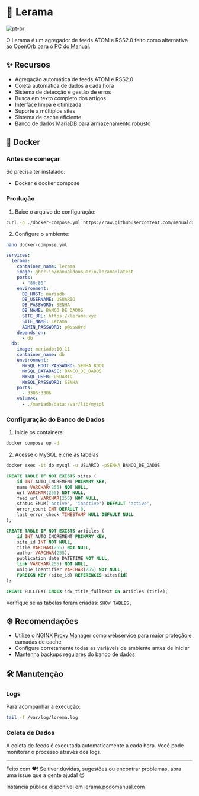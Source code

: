 # 📰 Lerama

[![pt-br](https://img.shields.io/badge/lang-pt--br-green.svg)](https://github.com/manualdousuario/lerama/blob/master/README.md)

O Lerama é um agregador de feeds ATOM e RSS2.0 feito como alternativa ao [OpenOrb](https://git.sr.ht/~lown/openorb) para o [PC do Manual](https://pcdomanual.com/).

## ✨ Recursos

- Agregação automática de feeds ATOM e RSS2.0
- Coleta automática de dados a cada hora
- Sistema de detecção e gestão de erros
- Busca em texto completo dos artigos
- Interface limpa e otimizada
- Suporte a múltiplos sites
- Sistema de cache eficiente
- Banco de dados MariaDB para armazenamento robusto

## 🐳 Docker

### Antes de começar

Só precisa ter instalado:
- Docker e docker compose

### Produção

1. Baixe o arquivo de configuração:
```bash
curl -o ./docker-compose.yml https://raw.githubusercontent.com/manualdousuario/lerama/main/docker-compose.yml
```

2. Configure o ambiente:
```bash
nano docker-compose.yml
```

```yaml
services:
  lerama:
    container_name: lerama
    image: ghcr.io/manualdousuario/lerama:latest
    ports:
      - "80:80"
    environment:
      DB_HOST: mariadb
      DB_USERNAME: USUARIO
      DB_PASSWORD: SENHA
      DB_NAME: BANCO_DE_DADOS
      SITE_URL: https://lerama.xyz
      SITE_NAME: Lerama
      ADMIN_PASSWORD: p@ssw0rd
    depends_on:
      - db
  db:
    image: mariadb:10.11
    container_name: db
    environment:
      MYSQL_ROOT_PASSWORD: SENHA_ROOT
      MYSQL_DATABASE: BANCO_DE_DADOS
      MYSQL_USER: USUARIO
      MYSQL_PASSWORD: SENHA
    ports:
      - 3306:3306
    volumes:
      - ./mariadb/data:/var/lib/mysql
```

### Configuração do Banco de Dados

1. Inicie os containers:
```bash
docker compose up -d
```

2. Acesse o MySQL e crie as tabelas:
```bash
docker exec -it db mysql -u USUARIO -pSENHA BANCO_DE_DADOS
```

```sql
CREATE TABLE IF NOT EXISTS sites (
    id INT AUTO_INCREMENT PRIMARY KEY,
    name VARCHAR(255) NOT NULL,
    url VARCHAR(255) NOT NULL,
    feed_url VARCHAR(255) NOT NULL,
    status ENUM('active', 'inactive') DEFAULT 'active',
    error_count INT DEFAULT 0,
    last_error_check TIMESTAMP NULL DEFAULT NULL
);

CREATE TABLE IF NOT EXISTS articles (
    id INT AUTO_INCREMENT PRIMARY KEY,
    site_id INT NOT NULL,
    title VARCHAR(255) NOT NULL,
    author VARCHAR(255),
    publication_date DATETIME NOT NULL,
    link VARCHAR(255) NOT NULL,
    unique_identifier VARCHAR(255) NOT NULL,
    FOREIGN KEY (site_id) REFERENCES sites(id)
);

CREATE FULLTEXT INDEX idx_title_fulltext ON articles (title);
```

Verifique se as tabelas foram criadas: `SHOW TABLES;`

## ⚙️ Recomendações

- Utilize o [NGINX Proxy Manager](https://nginxproxymanager.com/) como webservice para maior proteção e camadas de cache
- Configure corretamente todas as variáveis de ambiente antes de iniciar
- Mantenha backups regulares do banco de dados

## 🛠️ Manutenção

### Logs

Para acompanhar a execução:
```bash
tail -f /var/log/lorema.log
```

### Coleta de Dados

A coleta de feeds é executada automaticamente a cada hora. Você pode monitorar o processo através dos logs.

---

Feito com ❤️! Se tiver dúvidas, sugestões ou encontrar problemas, abra uma issue que a gente ajuda! 😉

Instância pública disponível em [lerama.pcdomanual.com](https://lerama.pcdomanual.com/)
